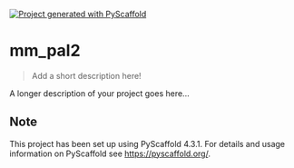 <!-- These are examples of badges you might want to add to your README:
     please update the URLs accordingly

[![Built Status](https://api.cirrus-ci.com/github/<USER>/mm_pal2.svg?branch=main)](https://cirrus-ci.com/github/<USER>/mm_pal2)
[![ReadTheDocs](https://readthedocs.org/projects/mm_pal2/badge/?version=latest)](https://mm_pal2.readthedocs.io/en/stable/)
[![Coveralls](https://img.shields.io/coveralls/github/<USER>/mm_pal2/main.svg)](https://coveralls.io/r/<USER>/mm_pal2)
[![PyPI-Server](https://img.shields.io/pypi/v/mm_pal2.svg)](https://pypi.org/project/mm_pal2/)
[![Conda-Forge](https://img.shields.io/conda/vn/conda-forge/mm_pal2.svg)](https://anaconda.org/conda-forge/mm_pal2)
[![Monthly Downloads](https://pepy.tech/badge/mm_pal2/month)](https://pepy.tech/project/mm_pal2)
[![Twitter](https://img.shields.io/twitter/url/http/shields.io.svg?style=social&label=Twitter)](https://twitter.com/mm_pal2)
-->

[![Project generated with PyScaffold](https://img.shields.io/badge/-PyScaffold-005CA0?logo=pyscaffold)](https://pyscaffold.org/)

# mm_pal2

> Add a short description here!

A longer description of your project goes here...


<!-- pyscaffold-notes -->

## Note

This project has been set up using PyScaffold 4.3.1. For details and usage
information on PyScaffold see https://pyscaffold.org/.
